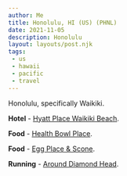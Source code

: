 ```yaml
---
author: Me
title: Honolulu, HI (US) (PHNL)
date: 2021-11-05
description: Honolulu
layout: layouts/post.njk
tags:
 - us
 - hawaii
 - pacific
 - travel
---
```


Honolulu, specifically Waikiki. <!--more--> 

**Hotel** - [Hyatt Place Waikiki Beach](TODO).

**Food** - [Health Bowl Place](TODO). 

**Food** - [Egg Place & Scone](TODO).

**Running** - [Around Diamond Head](TODO). 